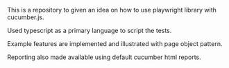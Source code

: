 This is a repository to given an idea on how to use playwright library with cucumber.js.

Used typescript as a primary language to script the tests.

Example features are implemented and illustrated with page object pattern.

Reporting also made available using default cucumber html reports.
